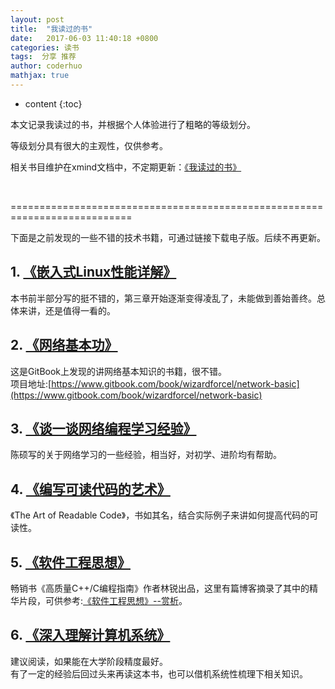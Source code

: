 ```yaml
---
layout: post  
title:  "我读过的书"  
date:   2017-06-03 11:40:18 +0800  
categories: 读书  
tags:  分享 推荐  
author: coderhuo  
mathjax: true  
---
```


* content
{:toc}

本文记录我读过的书，并根据个人体验进行了粗略的等级划分。






等级划分具有很大的主观性，仅供参考。  

相关书目维护在xmind文档中，不定期更新：[《我读过的书》](http://data.coderhuo.tech/books/%E6%88%91%E8%AF%BB%E8%BF%87%E7%9A%84%E4%B9%A6.xmind)     


<br />

===========================================================================      


下面是之前发现的一些不错的技术书籍，可通过链接下载电子版。后续不再更新。

## 1. [《嵌入式Linux性能详解》](http://data.coderhuo.tech/books/tech/%C7%B6%C8%EB%CA%BDLinux%D0%D4%C4%DC%CF%EA%BD%E2.pdf) ##

本书前半部分写的挺不错的，第三章开始逐渐变得凌乱了，未能做到善始善终。总体来讲，还是值得一看的。

## 2. [《网络基本功》](http://data.coderhuo.tech/books/tech/network-basic.pdf) ##
这是GitBook上发现的讲网络基本知识的书籍，很不错。  
项目地址:[https://www.gitbook.com/book/wizardforcel/network-basic](https://www.gitbook.com/book/wizardforcel/network-basic)

## 3. [《谈一谈网络编程学习经验》](http://data.coderhuo.tech/books/tech/LearningNetworkProgramming.pdf) ##
陈硕写的关于网络学习的一些经验，相当好，对初学、进阶均有帮助。

## 4. [《编写可读代码的艺术》](http://data.coderhuo.tech/books/tech/%B1%E0%D0%B4%BF%C9%B6%C1%B4%FA%C2%EB%B5%C4%D2%D5%CA%F5.pdf) ##
《The Art of Readable Code》，书如其名，结合实际例子来讲如何提高代码的可读性。

## 5. [《软件工程思想》](http://data.coderhuo.tech/books/tech/%E8%BD%AF%E4%BB%B6%E5%B7%A5%E7%A8%8B%E6%80%9D%E6%83%B3/) ##
畅销书《高质量C++/C编程指南》作者林锐出品，这里有篇博客摘录了其中的精华片段，可供参考:[《软件工程思想》--赏析](http://blog.coderhuo.tech/2020/05/10/software_project/)。

## 6. [《深入理解计算机系统》](http://data.coderhuo.tech/books/tech/%E6%B7%B1%E5%85%A5%E7%90%86%E8%A7%A3%E8%AE%A1%E7%AE%97%E6%9C%BA%E7%B3%BB%E7%BB%9F/) ##

建议阅读，如果能在大学阶段精度最好。  
有了一定的经验后回过头来再读这本书，也可以借机系统性梳理下相关知识。
